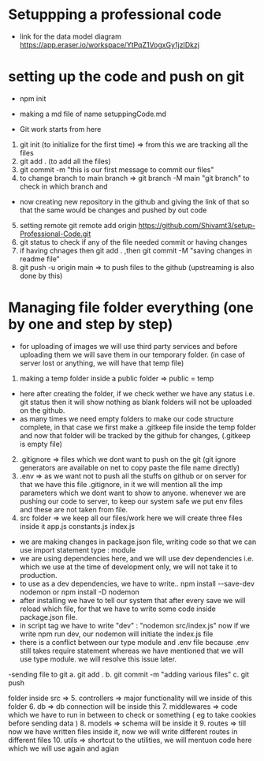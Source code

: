 # Setuppping a professional code 
- link for the data model diagram https://app.eraser.io/workspace/YtPqZ1VogxGy1jzIDkzj

# setting up the code and push on git 
- npm init
- making a md file of name setuppingCode.md

- Git work starts from here
1. git init (to initialize for the first time) => from this we are tracking all the files 
2. git add . (to add all the files)
3. git commit -m "this is our first message to commit our files"
4. to change branch to main branch => git branch -M main
"git branch" to check in which branch and
- now creating new repository in the github and giving the link of that so that the same would be changes and pushed by out code
5. setting remote 
git remote add origin https://github.com/Shivamt3/setup-Professional-Code.git
6. git status to check if any of the file needed commit or having changes
7. if having chnages then git add . ,then git commit -M "saving changes in readme file"
8. git push -u origin main => to push files to the github  (upstreaming is also done by this)

# Managing file folder everything (one by one and step by step)
- for uploading of images we will use third party services and before uploading them we will save them in our temporary folder. (in case of server lost or anything, we will have that temp file)
1. making a temp folder inside a public folder => public = temp
- here after creating the folder, if we check wether we have any status i.e. git status then it will show nothing as blank folders will not be uploaded on the github. 
- as many times we need empty folders to make our code structure complete, in that case we first make a .gitkeep file inside the temp folder and now that folder will be tracked by the github for changes, (.gitkeep is empty file)
2. .gitignore => files which we dont want to push on the git (git ignore generators are available on net to copy paste the file name directly)
3. .env => as we want not to push all the stuffs on github or on server for that we have this file .gitignore, in it we will mention all the imp parameters which we dont want to show to anyone. whenever we are pushing our code to server, to keep our system safe we put env files and these are not taken from file.
4. src folder => we keep all our files/work here
we will create three files inside it app.js constants.js index.js 
- we are making changes in package.json file, writing code so that we can use import statement
type : module
- we are using dependencies here, and we will use dev dependencies i.e. which we use at the time of development only, we will not take it to production.
- to use as a dev dependencies, we have to write.. 
npm install --save-dev nodemon or
npm install -D nodemon
- after installing we have to tell our system that after every save we will reload which file, for that we have to write some code inside package.json file.
- in script tag we have to write 
"dev" : "nodemon src/index.js"
now if we write npm run dev, our nodemon will initiate the index.js file
- there is a conflict between our type module and .env file because .env still takes require statement whereas we have mentioned that we will use type module. we will resolve this issue later.

-sending file to git
a. git add .
b. git commit -m "adding various files"
c. git push 

folder inside src => 
5. controllers => major functionality will we inside of this folder
6. db => db connection will be inside this
7. middlewares => code which we have to run in between to check or something ( eg to take cookies before sending data )
8. models => schema will be inside it
9. routes => till now we have written files inside it, now we will write different routes in different files
10. utils => shortcut to the utilities, we will mentuon code here which we will use again and agian 

